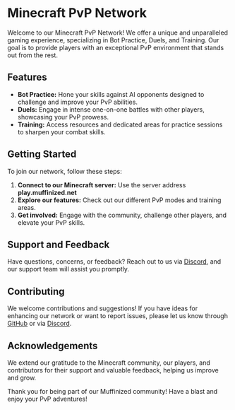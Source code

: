 # Minecraft PvP Network

Welcome to our Minecraft PvP Network! We offer a unique and unparalleled gaming experience, specializing in Bot Practice, Duels, and Training. Our goal is to provide players with an exceptional PvP environment that stands out from the rest.

## Features

- **Bot Practice:** Hone your skills against AI opponents designed to challenge and improve your PvP abilities.
- **Duels:** Engage in intense one-on-one battles with other players, showcasing your PvP prowess.
- **Training:** Access resources and dedicated areas for practice sessions to sharpen your combat skills.

## Getting Started

To join our network, follow these steps:
1. **Connect to our Minecraft server:** Use the server address **play.muffinized.net**
2. **Explore our features:** Check out our different PvP modes and training areas.
3. **Get involved:** Engage with the community, challenge other players, and elevate your PvP skills.

## Support and Feedback

Have questions, concerns, or feedback? Reach out to us via [Discord](https://discord.muffinized.net/), and our support team will assist you promptly.

## Contributing

We welcome contributions and suggestions! If you have ideas for enhancing our network or want to report issues, please let us know through [GitHub](https://github.com/The-Muffinized-Network) or via [Discord](https://discord.muffinized.net/).

## Acknowledgements

We extend our gratitude to the Minecraft community, our players, and contributors for their support and valuable feedback, helping us improve and grow.

Thank you for being part of our Muffinized community! Have a blast and enjoy your PvP adventures!

